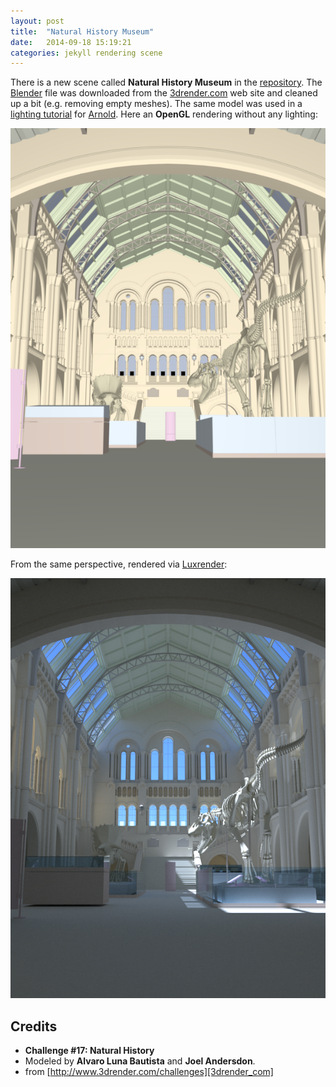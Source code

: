 ```yaml
---
layout: post
title:  "Natural History Museum"
date:   2014-09-18 15:19:21
categories: jekyll rendering scene
---
```


There is a new scene called __Natural History Museum__ in the
[repository][repo]. The [Blender][blender] file was downloaded from
the [3drender.com][3drender_com] web site and cleaned up a bit
(e.g. removing empty meshes). The same model was used in a [lighting
tutorial][lighting-tutorial] for [Arnold][arnold]. Here an __OpenGL__
rendering without any lighting:

<img src="/assets/natural_history_museum.png" alt="New scene 'Natural
History Museum' OpenGL rendered." width="600" class="img-thumbnail"/>

From the same perspective, rendered via [Luxrender][luxrender]:

<img src="/assets/natural_history_museum_luxrender_preview.png"
alt="New scene 'Natural History Museum' rendered by Luxrender."
width="600" class="img-thumbnail"/>

Credits
-------

* __Challenge #17: Natural History__
* Modeled by __Alvaro Luna Bautista__ and __Joel Andersdon__.
* from [http://www.3drender.com/challenges][3drender_com]

[repo]:              https://github.com/wahn/export_multi/tree/master/10_natural_history_museum
[blender]:           http://www.blender.org
[3drender_com]:      http://www.3drender.com/challenges
[lighting-tutorial]: https://support.solidangle.com/display/mayatut/Lighting+the+Natural+History+Museum
[arnold]:            https://www.solidangle.com/arnold
[luxrender]:         http://www.luxrender.net/en_GB/index
